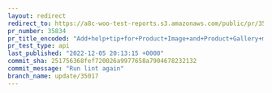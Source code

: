 ```yaml
---
layout: redirect
redirect_to: https://a8c-woo-test-reports.s3.amazonaws.com/public/pr/35834/api/index.html
pr_number: 35834
pr_title_encoded: "Add+help+tip+for+Product+Image+and+Product+Gallery+meta+boxes"
pr_test_type: api
last_published: "2022-12-05 20:13:15 +0000"
commit_sha: 251756368fef720026a9977658a7904678232132
commit_message: "Run lint again"
branch_name: update/35017
---
```


